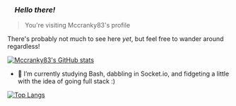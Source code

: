 <!-- [![Readme Card](https://github-readme-stats.vercel.app/api/pin/?username=mccranky83&repo=github-readme-stats&show_owner=true&theme=cobalt)](https://github.com/mccranky83/github-readme-stats) -->

### _&ensp;&ensp;Hello there!_

> You're visiting Mccranky83's profile

There's probably not much to see here _yet_, but feel free to wander around regardless!

[![Mccranky83's GitHub stats](https://github-readme-stats.vercel.app/api?username=mccranky83&theme=cobalt&show_icons=true&hide=prs)](https://github.com/mccranky83/github-readme-stats)

- 🌱 I’m currently studying Bash, dabbling in Socket.io, and fidgeting a little with the idea of going full stack :)

[![Top Langs](https://github-readme-stats.vercel.app/api/top-langs/?username=mccranky83&layout=compact&theme=cobalt&exclude_repo=github-readme-stats,mccranky83.github.io)](https://github.com/mccranky83/github-readme-stats)
